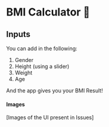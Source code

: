 

# BMI Calculator 💪

## Inputs

You can add in the following:
1. Gender
2. Height (using a slider)
3. Weight
4. Age

And the app gives you your BMI Result!


#### Images

[Images of the UI present in Issues]

